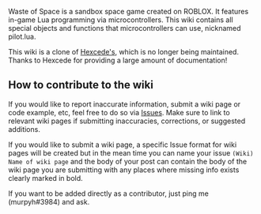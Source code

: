 Waste of Space is a sandbox space game created on ROBLOX. It features in-game Lua programming via microcontrollers. This wiki contains all special objects and functions that microcontrollers can use, nicknamed pilot.lua.

This wiki is a clone of [Hexcede's](https://github.com/Hexcede/pilot.lua/wiki), which is no longer being maintained. Thanks to Hexcede for providing a large amount of documentation!

## How to contribute to the wiki

If you would like to report inaccurate information, submit a wiki page or code example, etc, feel free to do so via [Issues](../issues).
Make sure to link to relevant wiki pages if submitting inaccuracies, corrections, or suggested additions.

If you would like to submit a wiki page, a specific Issue format for wiki pages will be created but in the mean time you can name your issue `(Wiki) Name of wiki page` and the body of your post can contain the body of the wiki page you are submitting with any places where missing info exists clearly marked in bold.

If you want to be added directly as a contributor, just ping me (murpyh#3984) and ask.